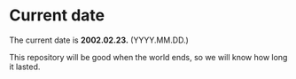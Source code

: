 # Current date

The current date is **2002.02.23.** (YYYY.MM.DD.)

This repository will be good when the world ends, so we will know how long it lasted.